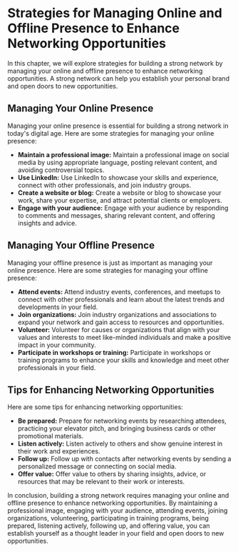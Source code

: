 Strategies for Managing Online and Offline Presence to Enhance Networking Opportunities
=============================================================================================================================

In this chapter, we will explore strategies for building a strong network by managing your online and offline presence to enhance networking opportunities. A strong network can help you establish your personal brand and open doors to new opportunities.

Managing Your Online Presence
-----------------------------

Managing your online presence is essential for building a strong network in today's digital age. Here are some strategies for managing your online presence:

* **Maintain a professional image:** Maintain a professional image on social media by using appropriate language, posting relevant content, and avoiding controversial topics.
* **Use LinkedIn:** Use LinkedIn to showcase your skills and experience, connect with other professionals, and join industry groups.
* **Create a website or blog:** Create a website or blog to showcase your work, share your expertise, and attract potential clients or employers.
* **Engage with your audience:** Engage with your audience by responding to comments and messages, sharing relevant content, and offering insights and advice.

Managing Your Offline Presence
------------------------------

Managing your offline presence is just as important as managing your online presence. Here are some strategies for managing your offline presence:

* **Attend events:** Attend industry events, conferences, and meetups to connect with other professionals and learn about the latest trends and developments in your field.
* **Join organizations:** Join industry organizations and associations to expand your network and gain access to resources and opportunities.
* **Volunteer:** Volunteer for causes or organizations that align with your values and interests to meet like-minded individuals and make a positive impact in your community.
* **Participate in workshops or training:** Participate in workshops or training programs to enhance your skills and knowledge and meet other professionals in your field.

Tips for Enhancing Networking Opportunities
-------------------------------------------

Here are some tips for enhancing networking opportunities:

* **Be prepared:** Prepare for networking events by researching attendees, practicing your elevator pitch, and bringing business cards or other promotional materials.
* **Listen actively:** Listen actively to others and show genuine interest in their work and experiences.
* **Follow up:** Follow up with contacts after networking events by sending a personalized message or connecting on social media.
* **Offer value:** Offer value to others by sharing insights, advice, or resources that may be relevant to their work or interests.

In conclusion, building a strong network requires managing your online and offline presence to enhance networking opportunities. By maintaining a professional image, engaging with your audience, attending events, joining organizations, volunteering, participating in training programs, being prepared, listening actively, following up, and offering value, you can establish yourself as a thought leader in your field and open doors to new opportunities.
